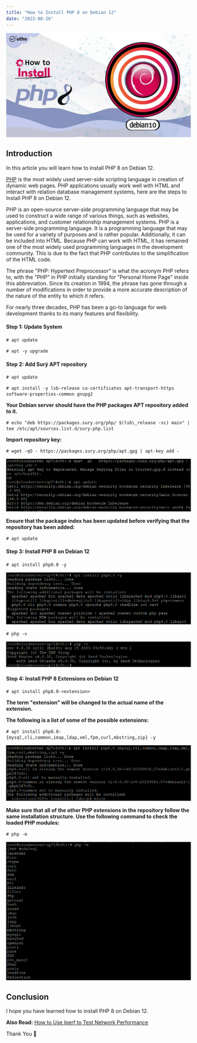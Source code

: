 ```yaml
---
title: "How to Install PHP 8 on Debian 12"
date: "2023-08-26"
---
```


![How to Install PHP 8 on Debian 12](images/How-to-Install-PHP-8-on-Debian-12-1024x576.jpg)

## Introduction

In this article you will learn how to install PHP 8 on Debian 12.

[PHP](https://en.wikipedia.org/wiki/PHP) is the most widely used server-side scripting language in creation of dynamic web pages. PHP applications usually work well with HTML and interact with relation database management systems, here are the steps to Install PHP 8 on Debian 12.

PHP is an open-source server-side programming language that may be used to construct a wide range of various things, such as websites, applications, and customer relationship management systems. PHP is a server-side programming language. It is a programming language that may be used for a variety of purposes and is rather popular. Additionally, it can be included into HTML. Because PHP can work with HTML, it has remained one of the most widely used programming languages in the development community. This is due to the fact that PHP contributes to the simplification of the HTML code.

The phrase "PHP: Hypertext Preprocessor" is what the acronym PHP refers to, with the "PHP" in PHP initially standing for "Personal Home Page" inside this abbreviation. Since its creation in 1994, the phrase has gone through a number of modifications in order to provide a more accurate description of the nature of the entity to which it refers.

For nearly three decades, PHP has been a go-to language for web development thanks to its many features and flexibility.

#### Step 1: Update System

```
# apt update

```

```
# apt -y upgrade

```

#### Step 2: Add Surý APT repository

```
# apt update

```

```
# apt install -y lsb-release ca-certificates apt-transport-https software-properties-common gnupg2

```

**Your Debian server should have the PHP packages APT repository added to it.**

```
# echo "deb https://packages.sury.org/php/ $(lsb\_release -sc) main" | tee /etc/apt/sources.list.d/sury-php.list

```

**Import repository key:**

```
# wget -qO - https://packages.sury.org/php/apt.gpg | apt-key add -

```

![How to Install PHP 8 on Debian 12](images/image-1274.png)

**Ensure that the package index has been updated before verifying that the repository has been added:**

```
# apt update

```

#### Step 3: Install PHP 8 on Debian 12

```
# apt install php8.0 -y

```

![install PHP 8 on Debian](images/image-1273.png)

```
# php -v

```

![How to Install PHP 8 on Debian 12](images/image-1272.png)

#### Step 4: Install PHP 8 Extensions on Debian 12

```
# apt install php8.0-<extension>

```

**The term "extension" will be changed to the actual name of the extension.**

**The following is a list of some of the possible extensions:**

```
# apt install php8.0-{mysql,cli,common,imap,ldap,xml,fpm,curl,mbstring,zip} -y

```

![install](images/image-1271.png)

**Make sure that all of the other PHP extensions in the repository follow the same installation structure. Use the following command to check the loaded PHP modules:**

```
# php -m

```

![module](images/image-1270.png)

## Conclusion

I hope you have learned how to install PHP 8 on Debian 12.

**Also Read:** [How to Use Iperf to Test Network Performance](https://utho.com/docs/tutorial/how-to-use-iperf-to-test-network-performance/)

Thank You 🙂
